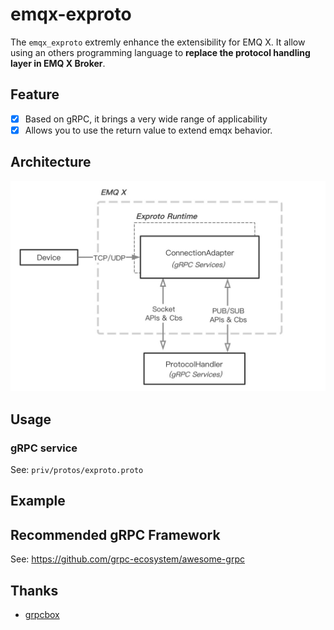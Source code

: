 # emqx-exproto

The `emqx_exproto` extremly enhance the extensibility for EMQ X. It allow using an others programming language to **replace the protocol handling layer in EMQ X Broker**.

## Feature

- [x] Based on gRPC, it brings a very wide range of applicability
- [x] Allows you to use the return value to extend emqx behavior.

## Architecture

![EMQ X ExProto Arch](./docs/images/exproto-arch.jpg)

## Usage

### gRPC service

See: `priv/protos/exproto.proto`

## Example

## Recommended gRPC Framework

See: https://github.com/grpc-ecosystem/awesome-grpc

## Thanks

- [grpcbox](https://github.com/tsloughter/grpcbox)
